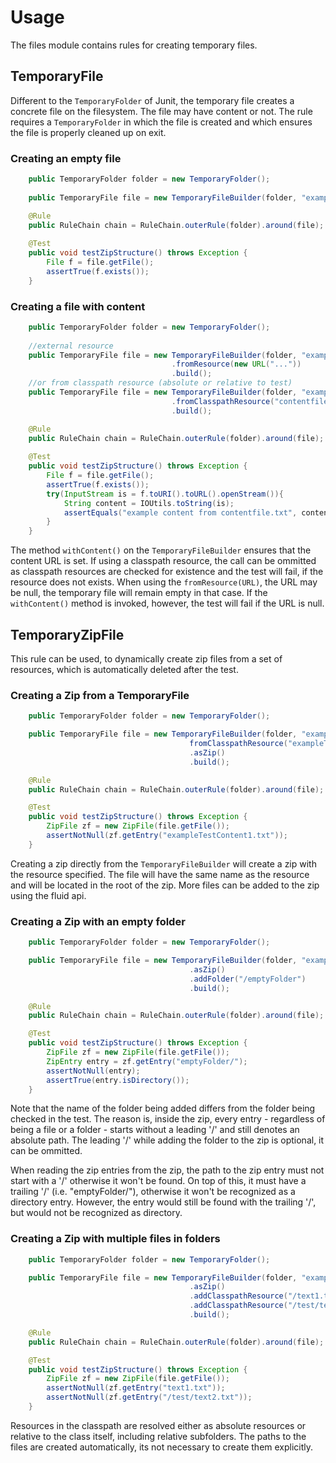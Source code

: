 Usage
=====

The files module contains rules for creating temporary files.

TemporaryFile
----------------------------------------
Different to the `TemporaryFolder` of Junit, the temporary file creates a concrete file on the filesystem. The
file may have content or not. The rule requires a `TemporaryFolder` in which the file is created and which ensures
the file is properly cleaned up on exit.

### Creating an empty file

```java
    public TemporaryFolder folder = new TemporaryFolder();
    
    public TemporaryFile file = new TemporaryFileBuilder(folder, "example.txt").build();

    @Rule
    public RuleChain chain = RuleChain.outerRule(folder).around(file);
    
    @Test
    public void testZipStructure() throws Exception {
        File f = file.getFile();
        assertTrue(f.exists());
    }
```
            
### Creating a file with content

```java
    public TemporaryFolder folder = new TemporaryFolder();
    
    //external resource
    public TemporaryFile file = new TemporaryFileBuilder(folder, "example.txt")
                                    .fromResource(new URL("..."))
                                    .build();
    //or from classpath resource (absolute or relative to test)
    public TemporaryFile file = new TemporaryFileBuilder(folder, "example.txt")
                                    .fromClasspathResource("contentfile.txt")
                                    .build();

    @Rule
    public RuleChain chain = RuleChain.outerRule(folder).around(file);
    
    @Test
    public void testZipStructure() throws Exception {
        File f = file.getFile();
        assertTrue(f.exists());
        try(InputStream is = f.toURI().toURL().openStream()){
            String content = IOUtils.toString(is);
            assertEquals("example content from contentfile.txt", content);
        }
    }
```
            
The method `withContent()` on the `TemporaryFileBuilder` ensures that the content URL is set. If using a classpath
resource, the call can be ommitted as classpath resources are checked for existence and the test will fail, if the
resource does not exists. When using the `fromResource(URL)`, the URL may be null, the temporary file will remain
empty in that case. If the `withContent()` method is invoked, however, the test will fail if the URL is null.


TemporaryZipFile
-------------------------------------------

This rule can be used, to dynamically create zip files from a set of resources, which is automatically deleted after
the test.

### Creating a Zip from a TemporaryFile
 
```java
    public TemporaryFolder folder = new TemporaryFolder();

    public TemporaryFile file = new TemporaryFileBuilder(folder, "example.zip")
                                        fromClasspathResource("exampleTestContent1.txt")
                                        .asZip()
                                        .build();

    @Rule
    public RuleChain chain = RuleChain.outerRule(folder).around(file);

    @Test
    public void testZipStructure() throws Exception {
        ZipFile zf = new ZipFile(file.getFile());
        assertNotNull(zf.getEntry("exampleTestContent1.txt"));
    }
```
    
Creating a zip directly from the `TemporaryFileBuilder` will create a zip with the resource specified. The file
will have the same name as the resource and will be located in the root of the zip. More files can be added
to the zip using the fluid api.

### Creating a Zip with an empty folder

```java
    public TemporaryFolder folder = new TemporaryFolder();

    public TemporaryFile file = new TemporaryFileBuilder(folder, "example.zip")
                                        .asZip()
                                        .addFolder("/emptyFolder")
                                        .build();

    @Rule
    public RuleChain chain = RuleChain.outerRule(folder).around(file);

    @Test
    public void testZipStructure() throws Exception {
        ZipFile zf = new ZipFile(file.getFile());
        ZipEntry entry = zf.getEntry("emptyFolder/");
        assertNotNull(entry);
        assertTrue(entry.isDirectory());
    }
```

Note that the name of the folder being added differs from the folder being checked in the test. The reason is, inside
the zip, every entry - regardless of being a file or a folder - starts without a leading '/' and still denotes an
absolute path. The leading '/' while adding the folder to the zip is optional, it can be ommitted.

When reading the zip entries from the zip, the path to the zip entry must not start with a '/' otherwise it won't be
found. On top of this, it must have a trailing '/' (i.e. "emptyFolder/"), otherwise it won't be recognized as a 
directory entry. However, the entry would still be found with the trailing '/', but would not be recognized as 
directory.

### Creating a Zip with multiple files in folders

```java
    public TemporaryFolder folder = new TemporaryFolder();

    public TemporaryFile file = new TemporaryFileBuilder(folder, "example.zip")
                                        .asZip()
                                        .addClasspathResource("/text1.txt","exampleTestContent1.txt")
                                        .addClasspathResource("/test/text2.txt","exampleTestContent2.txt")
                                        .build();

    @Rule
    public RuleChain chain = RuleChain.outerRule(folder).around(file);

    @Test
    public void testZipStructure() throws Exception {
        ZipFile zf = new ZipFile(file.getFile());
        assertNotNull(zf.getEntry("text1.txt"));
        assertNotNull(zf.getEntry("/test/text2.txt"));
    }
```
    
Resources in the classpath are resolved either as absolute resources or relative to the class itself, including relative
subfolders. The paths to the files are created automatically, its not necessary to create them explicitly.
